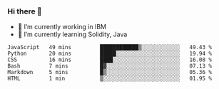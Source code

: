 ### Hi there 👋

<!--
**mathcodeman/mathcodeman** is a ✨ _special_ ✨ repository because its `README.md` (this file) appears on your GitHub profile.

Here are some ideas to get you started:

- 🔭 I’m currently working on ...
- 🌱 I’m currently learning ...
- 👯 I’m looking to collaborate on ...
- 🤔 I’m looking for help with ...
- 💬 Ask me about ...
- 📫 How to reach me: ...
- 😄 Pronouns: ...
- ⚡ Fun fact: ...
-->

- 🔭 I’m currently working in IBM
- 🌱 I’m currently learning Solidity, Java

<!--START_SECTION:waka-->

```text
JavaScript   49 mins         ████████████▒░░░░░░░░░░░░   49.43 %
Python       20 mins         █████░░░░░░░░░░░░░░░░░░░░   19.94 %
CSS          16 mins         ████░░░░░░░░░░░░░░░░░░░░░   16.08 %
Bash         7 mins          █▓░░░░░░░░░░░░░░░░░░░░░░░   07.13 %
Markdown     5 mins          █▒░░░░░░░░░░░░░░░░░░░░░░░   05.36 %
HTML         1 min           ▒░░░░░░░░░░░░░░░░░░░░░░░░   01.95 %
```

<!--END_SECTION:waka-->
